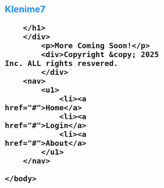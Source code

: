 <!DOCTYPE html>
<html lang="en-US">
<head>
    <meta charset="UTF-8">
    <meta name="viewport" content="width=device-width, initial-scale=1.0">
    <title>klenime7</title>
    <link rel="stylesheet" href="https://cdnjs.cloudflare.com/ajax/libs/font-awesome/6.4.2/css/all.min.css">
    <link rel="stylesheet" href="styles.css">
    <script src="script.js" defer></script>
</head>
    <body>
        <div class="container-lg px-3 my-5 markdown-body">
        <h1>
           <a href="https://klenime7.github.io/html/"style="color:#1E90FF; text-decoration: none;">Klenime7</a>
            
        </h1>
        </div>
            <p>More Coming Soon!</p>
            <div>Copyright &copy; 2025 Inc. ALL rights resvered.
            </div>
        <nav>
            <u1>
                <li><a href="#">Home</a>
                <li><a href="#">Login</a>
                <li><a href="#">About</a>
            </u1>
        </nav>
        
    </body>
</html>
